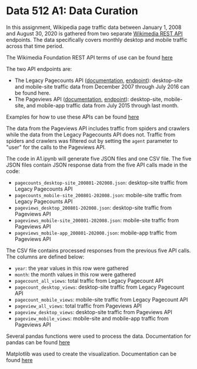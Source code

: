 # Data 512 A1: Data Curation

In this assignment, Wikipedia page traffic data between January 1, 2008 and August 30, 2020 is gathered from two separate [Wikimedia REST API](https://www.mediawiki.org/wiki/Wikimedia_REST_API) endpoints. The data specifically covers monthly desktop and mobile traffic across that time period.

The Wikimedia Foundation REST API terms of use can be found [here](https://www.mediawiki.org/wiki/Wikimedia_REST_API#Terms_and_conditions)

The two API endpoints are:
* The Legacy Pagecounts API ([documentation](https://wikitech.wikimedia.org/wiki/Analytics/AQS/Legacy_Pagecounts), [endpoint](https://wikimedia.org/api/rest_v1/#/Legacy%20data)): desktop-site and mobile-site traffic data from December 2007 through July 2016 can be found here.
* The Pageviews API ([documentation](https://wikitech.wikimedia.org/wiki/Analytics/AQS/Pageviews), [endpoint](https://wikimedia.org/api/rest_v1/#/Pageviews%20data)): desktop-site, mobile-site, and mobile-app traffic data from July 2015 through last month.

Examples for how to use these APIs can be found [here](https://public.paws.wmcloud.org/User:Jtmorgan/data512_a1_example.ipynb)

The data from the Pageviews API includes traffic from spiders and crawlers while the data from the Legacy Pagecounts API does not. Traffic from spiders and crawlers was filtered out by setting the `agent` parameter to "user" for the calls to the Pageviews API.

The code in A1.ipynb will generate five JSON files and one CSV file. The five JSON files contain JSON response data from the five API calls made in the code:
* `pagecounts_desktop-site_200801-202008.json`: desktop-site traffic from Legacy Pagecounts API
* `pagecounts_mobile-site_200801-202008.json`: mobile-site traffic from Legacy Pagecounts API
* `pageviews_desktop_200801-202008.json`: desktop-site traffic from Pageviews API
* `pageviews_mobile-site_200801-202008.json`: mobile-site traffic from Pageviews API
* `pageviews_mobile-app_200801-202008.json`: mobile-app traffic from Pageviews API

The CSV file contains processed responses from the previous five API calls. The columns are defined below:
* `year`: the year values in this row were gathered
* `month`: the month values in this row were gathered
* `pagecount_all_views`: total traffic from Legacy Pagecount API
* `pagecount_desktop_views`: desktop-site traffic from Legacy Pagecount API
* `pagecount_mobile_views`: mobile-site traffic from Legacy Pagecount API
* `pageview_all_views`: total traffic from Pageviews API
* `pageview_desktop_views`: desktop-site traffic from Pageviews API
* `pageview_mobile_views`: mobile-site and mobile-app traffic from Pageviews API

Several pandas functions were used to process the data. Documentation for pandas can be found [here](https://pandas.pydata.org/pandas-docs/stable/user_guide/index.html)

Matplotlib was used to create the visualization. Documentation can be found [here](https://matplotlib.org/api/_as_gen/matplotlib.pyplot.html#module-matplotlib.pyplot)